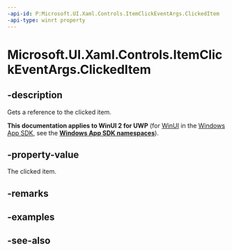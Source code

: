 ```yaml
---
-api-id: P:Microsoft.UI.Xaml.Controls.ItemClickEventArgs.ClickedItem
-api-type: winrt property
---
```


<!-- Property syntax
public object ClickedItem { get; }
-->

# Microsoft.UI.Xaml.Controls.ItemClickEventArgs.ClickedItem

## -description
Gets a reference to the clicked item.

**This documentation applies to WinUI 2 for UWP** (for [WinUI](/windows/apps/winui/winui3/) in the [Windows App SDK](/windows/apps/windows-app-sdk/), see the **[Windows App SDK namespaces](/windows/windows-app-sdk/api/winrt/)**).

## -property-value
The clicked item.

## -remarks

## -examples

## -see-also
